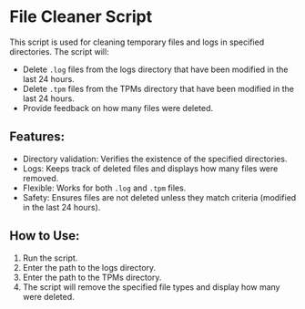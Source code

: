 # File Cleaner Script

This script is used for cleaning temporary files and logs in specified directories. The script will:

- Delete `.log` files from the logs directory that have been modified in the last 24 hours.
- Delete `.tpm` files from the TPMs directory that have been modified in the last 24 hours.
- Provide feedback on how many files were deleted.

## Features:
- Directory validation: Verifies the existence of the specified directories.
- Logs: Keeps track of deleted files and displays how many files were removed.
- Flexible: Works for both `.log` and `.tpm` files.
- Safety: Ensures files are not deleted unless they match criteria (modified in the last 24 hours).

## How to Use:
1. Run the script.
2. Enter the path to the logs directory.
3. Enter the path to the TPMs directory.
4. The script will remove the specified file types and display how many were deleted.

